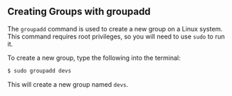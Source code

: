## Creating Groups with groupadd

The `groupadd` command is used to create a new group on a Linux system. This command requires root privileges, so you will need to use `sudo` to run it.

To create a new group, type the following into the terminal:

```bash
$ sudo groupadd devs
```

This will create a new group named `devs`.
